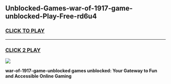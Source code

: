 
## Unblocked-Games-war-of-1917-game-unblocked-Play-Free-rd6u4
<h3>
<a href="https://premium76.site?title=war-of-1917-game-unblocked&ref=23A">CLICK TO PLAY</a></h3>
<hr>

<h3>
<a href="https://premium76.site?title=war-of-1917-game-unblocked&ref=23A">CLICK 2 PLAY</a>
  
</h3>

<a href="https://premium76.site?title=war-of-1917-game-unblocked&ref=23A"><img src="https://clearcache.store/games.png"></a>


**war-of-1917-game-unblocked games unblocked: Your Gateway to Fun and Accessible Online Gaming**
